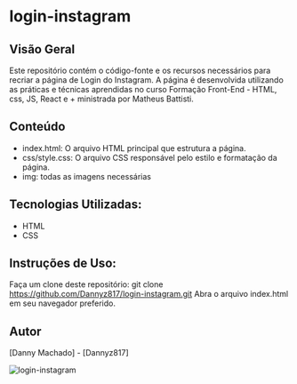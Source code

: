 # login-instagram

## Visão Geral
Este repositório contém o código-fonte e os recursos necessários para recriar a página de Login do Instagram. A página é desenvolvida utilizando as práticas e técnicas aprendidas no curso Formação Front-End - HTML, css, JS, React e + ministrada por Matheus Battisti.


## Conteúdo
- index.html: O arquivo HTML principal que estrutura a página.
- css/style.css: O arquivo CSS responsável pelo estilo e formatação da página.
- img: todas as imagens necessárias

## Tecnologias Utilizadas:
- HTML
- CSS

## Instruções de Uso:
Faça um clone deste repositório: git clone https://github.com/Dannyz817/login-instagram.git
Abra o arquivo index.html em seu navegador preferido.

## Autor
[Danny Machado] - [Dannyz817]

![login-instagram](https://github.com/Dannyz817/login-instagram/assets/147431515/d40fb459-8a52-4584-9f55-7679da7333f3)

